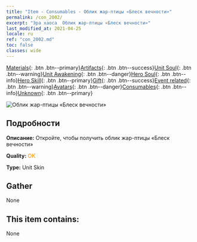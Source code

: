 ```yaml
---
title: "Item - Consumables - Облик жар-птицы «Блеск вечности»"
permalink: /con_2002/
excerpt: "Эра хаоса  Облик жар-птицы «Блеск вечности»"
last_modified_at: 2021-04-25
locale: ru
ref: "con_2002.md"
toc: false
classes: wide
---
```

 [Materials](/ItemsRU/){: .btn .btn--primary}[Artifacts](/ItemsRU/Artifacts/){: .btn .btn--success}[Unit Soul](/ItemsRU/UnitSoul/){: .btn .btn--warning}[Unit Awakening](/ItemsRU/UnitAwakening/){: .btn .btn--danger}[Hero Soul](/ItemsRU/HeroSoul/){: .btn .btn--info}[Hero Skill](/ItemsRU/HeroSkill/){: .btn .btn--primary}[Gift](/ItemsRU/Gift/){: .btn .btn--success}[Event related](/ItemsRU/Events/){: .btn .btn--warning}[Avatars](/ItemsRU/Avatars/){: .btn .btn--danger}[Consumables](/ItemsRU/Consumables/){: .btn .btn--info}[Unknown](/ItemsRU/Unknown/){: .btn .btn--primary}

 ![Облик жар-птицы «Блеск вечности»](/images/u/ti_fenghuangpifu.jpg)

## Подробности
 **Описание:** Откройте, чтобы получить облик жар-птицы «Блеск вечности»

 **Quality:** <span style="color: #FF8C00">OK</span>

 **Type:** Unit Skin

## Gather

  None

## This item contains:

  None

